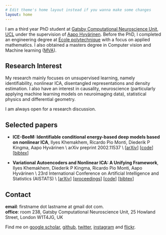 ```yaml
---
# Edit theme's home layout instead if you wanna make some changes
layout: home
---
```


I am a third year PhD student at [Gatsby Computational Neuroscience Unit](http://www.gatsby.ucl.ac.uk/), [UCL](https://www.ucl.ac.uk/) under the supervision of [Aapo Hyvärinen](https://www.cs.helsinki.fi/u/ahyvarin/). Before the PhD, I completed an engineering degree at [École polytechnique](https://www.polytechnique.edu/en) with a focus on applied mathematics. I also obtained a masters degree in Computer vision and Machine learning ([MVA](https://math.ens-paris-saclay.fr/version-francaise/formations/master-mva/)).


## Research Interest

My research mainly focuses on unsupervised learning, namely identifiability, nonlinear ICA, disentangled representations and density estimation. I also have an interest in causality, neuroscience (particularly applying machine learning models on neuroimaging data), statistical physics and differential geometry.

I am always open for a research discussion.



## Selected papers
- **ICE-BeeM: Identifiable conditional energy-based deep models based on nonlinear ICA**, Ilyes Khemakhem, Ricardo Pio Monti, Diederik P Kingma, Aapo Hyvärinen \\
arXiv preprint 2002.11537 \\
\[[arXiv](https://arxiv.org/abs/2002.11537)\] \[[code](https://github.com/ilkhem/icebeem)\] \[[bibtex](bib/icebeem)\]

- **Variational Autoencoders and Nonlinear ICA: A Unifying Framework**, Ilyes Khemakhem, Diederik P Kingma, Ricardo Pio Monti, Aapo Hyvärinen \\
23rd International Conference on Artificial Intelligence and Statistics (AISTATS) \\
\[[arXiv](https://arxiv.org/abs/1907.04809)\] \[[proceedings](http://proceedings.mlr.press/v108/khemakhem20a/khemakhem20a.pdf)\] \[[code](https://github.com/ilkhem/icebeem/tree/master/models/ivae)\] \[[bibtex](bib/ivae)\]



## Contact
**email**: firstname dot lastname at gmail dot com. <br/>
**office**: room 238, Gatsby Computational Neuroscience Unit, 25 Howland Street, London W1T4JG, UK


Find me on [google scholar](https://scholar.google.fr/citations?user=MBM_oOUAAAAJ&hl=en), [github](https://github.com/ilkhem), [twitter](https://twitter.com/ilkhem), [instagram](https://www.instagram.com/layskh/) and [flickr](https://www.flickr.com/photos/khemakhem/).
